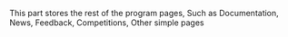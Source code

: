 This part stores the rest of the program pages, 
Such as
	Documentation, 
	News, 
	Feedback, 
	Competitions,
	Other simple pages